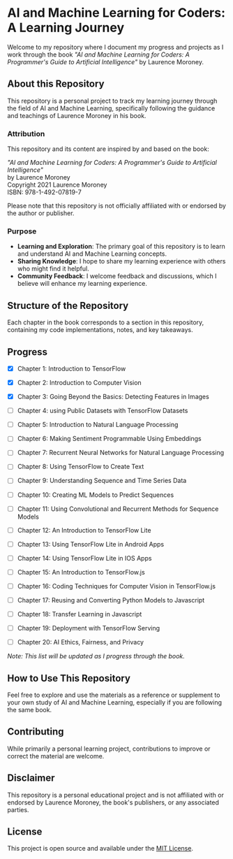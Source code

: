 # AI and Machine Learning for Coders: A Learning Journey

Welcome to my repository where I document my progress and projects as I work through the book _"AI and Machine Learning for Coders: A Programmer's Guide to Artificial Intelligence"_ by Laurence Moroney.

## About this Repository

This repository is a personal project to track my learning journey through the field of AI and Machine Learning, specifically following the guidance and teachings of Laurence Moroney in his book.

### Attribution

This repository and its content are inspired by and based on the book:

_"AI and Machine Learning for Coders: A Programmer's Guide to Artificial Intelligence"_  
by Laurence Moroney  
Copyright 2021 Laurence Moroney  
ISBN: 978-1-492-07819-7

Please note that this repository is not officially affiliated with or endorsed by the author or publisher.

### Purpose

- **Learning and Exploration**: The primary goal of this repository is to learn and understand AI and Machine Learning concepts.
- **Sharing Knowledge**: I hope to share my learning experience with others who might find it helpful.
- **Community Feedback**: I welcome feedback and discussions, which I believe will enhance my learning experience.

## Structure of the Repository

Each chapter in the book corresponds to a section in this repository, containing my code implementations, notes, and key takeaways.

## Progress

- [x] Chapter 1: Introduction to TensorFlow
- [x] Chapter 2: Introduction to Computer Vision
- [x] Chapter 3: Going Beyond the Basics: Detecting Features in Images
- [ ] Chapter 4: using Public Datasets with TensorFlow Datasets
- [ ] Chapter 5: Introduction to Natural Language Processing
- [ ] Chapter 6: Making Sentiment Programmable Using Embeddings
- [ ] Chapter 7: Recurrent Neural Networks for Natural Language Processing
- [ ] Chapter 8: Using TensorFlow to Create Text
- [ ] Chapter 9: Understanding Sequence and Time Series Data
- [ ] Chapter 10: Creating ML Models to Predict Sequences
- [ ] Chapter 11: Using Convolutional and Recurrent Methods for Sequence Models
- [ ] Chapter 12: An Introduction to TensorFlow Lite
- [ ] Chapter 13: Using TensorFlow Lite in Android Apps
- [ ] Chapter 14: Using TensorFlow Lite in IOS Apps
- [ ] Chapter 15: An Introduction to TensorFlow.js
- [ ] Chapter 16: Coding Techniques for Computer Vision in TensorFlow.js
- [ ] Chapter 17: Reusing and Converting Python Models to Javascript
- [ ] Chapter 18: Transfer Learning in Javascript
- [ ] Chapter 19: Deployment with TensorFlow Serving
- [ ] Chapter 20: AI Ethics, Fairness, and Privacy


*Note: This list will be updated as I progress through the book.*

## How to Use This Repository

Feel free to explore and use the materials as a reference or supplement to your own study of AI and Machine Learning, especially if you are following the same book.

## Contributing

While primarily a personal learning project, contributions to improve or correct the material are welcome.

## Disclaimer

This repository is a personal educational project and is not affiliated with or endorsed by Laurence Moroney, the book's publishers, or any associated parties.

## License

This project is open source and available under the [MIT License](LICENSE).
